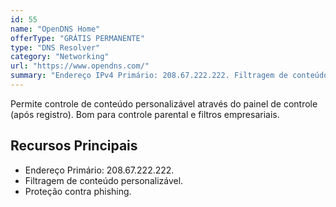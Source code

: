 ```yaml
---
id: 55
name: "OpenDNS Home"
offerType: "GRÁTIS PERMANENTE"
type: "DNS Resolver"
category: "Networking"
url: "https://www.opendns.com/"
summary: "Endereço IPv4 Primário: 208.67.222.222. Filtragem de conteúdo e proteção contra phishing."
---
```


Permite controle de conteúdo personalizável através do painel de controle (após registro). Bom para controle parental e filtros empresariais.

## Recursos Principais

- Endereço Primário: 208.67.222.222.
- Filtragem de conteúdo personalizável.
- Proteção contra phishing.
